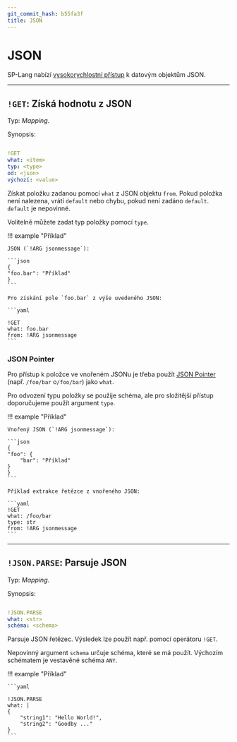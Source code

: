 ```yaml
---
git_commit_hash: b55fa3f
title: JSON
---
```


# JSON


SP-Lang nabízí [vysokorychlostní přístup](https://simdjson.org) k datovým objektům JSON.

--- 

## `!GET`: Získá hodnotu z JSON 

Typ: _Mapping_.


Synopsis:

```yaml

!GET
what: <item>
typ: <type>
od: <json>
výchozí: <value>
```

Získat položku zadanou pomocí `what` z JSON objektu `from`.
Pokud položka není nalezena, vrátí `default` nebo chybu, pokud není zadáno `default`.
`default` je nepovinné.

Volitelně můžete zadat typ položky pomocí `type`.

!!! example "Příklad"

	JSON (`!ARG jsonmessage`):

	```json
	{
	"foo.bar": "Příklad"
	}
	```

	Pro získání pole `foo.bar` z výše uvedeného JSON:

	```yaml

	!GET
	what: foo.bar
	from: !ARG jsonmessage
	```


### JSON Pointer

Pro přístup k položce ve vnořeném JSONu je třeba použít [JSON Pointer](https://datatracker.ietf.org/doc/html/rfc6901) (např. `/foo/bar` o`/foo/bar`) jako `what`.

Pro odvození typu položky se použije schéma, ale pro složitější přístup doporučujeme použít argument `type`.

!!! example "Příklad"

	Vnořený JSON (`!ARG jsonmessage`):

	```json
	{
	"foo": {
		"bar": "Příklad"
	}
	}
	```

	Příklad extrakce řetězce z vnořeného JSON:

	```yaml
	!GET
	what: /foo/bar
	type: str
	from: !ARG jsonmessage
	```

--- 

## `!JSON.PARSE`: Parsuje JSON 

Typ: _Mapping_.

Synopsis:

```yaml

!JSON.PARSE
what: <str>
schéma: <schema>
```

Parsuje JSON řetězec.
Výsledek lze použít např. pomocí operátoru `!GET`.

Nepovinný argument `schema` určuje schéma, které se má použít.
Výchozím schématem je vestavěné schéma `ANY`.


!!! example "Příklad"

	```yaml

	!JSON.PARSE
	what: |
	{
		"string1": "Hello World!",
		"string2": "Goodby ..."
	}
	```
